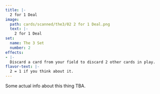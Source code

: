 ```yaml
---
title: |-
  2 for 1 Deal
image: 
  path: cards/scanned/the3/02 2 for 1 Deal.png
  text: |-
    2 for 1 Deal
set:
  name: The 3 Set
  number: 2
effects: 
- |-
  Discard a card from your field to discard 2 other cards in play.
flavor-text: |-
  2 = 1 if you think about it.
---
```

Some actual info about this thing TBA.
